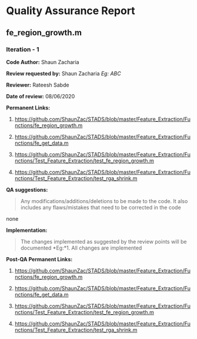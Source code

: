 Quality Assurance Report
====

fe_region_growth.m
----

### Iteration - 1

**Code Author:** Shaun Zacharia


**Review requested by:** Shaun Zacharia *Eg: ABC*


**Reviewer:** Rateesh Sabde


**Date of review:**	08/06/2020


**Permanent Links:**

1. https://github.com/ShaunZac/STADS/blob/master/Feature_Extraction/Functions/fe_region_growth.m

2. https://github.com/ShaunZac/STADS/blob/master/Feature_Extraction/Functions/fe_get_data.m

3. https://github.com/ShaunZac/STADS/blob/master/Feature_Extraction/Functions/Test_Feature_Extraction/test_fe_region_growth.m

4. https://github.com/ShaunZac/STADS/blob/master/Feature_Extraction/Functions/Test_Feature_Extraction/test_rga_shrink.m


**QA suggestions:**
> Any modifications/additions/deletions to be made to the code. It also includes any flaws/mistakes that need to be corrected in the code

none

**Implementation:**
> The changes implemented as suggested by the review points will be documented
*Eg:*1. All changes are implemented


**Post-QA Permanent Links:**

1. https://github.com/ShaunZac/STADS/blob/master/Feature_Extraction/Functions/fe_region_growth.m

2. https://github.com/ShaunZac/STADS/blob/master/Feature_Extraction/Functions/fe_get_data.m

3. https://github.com/ShaunZac/STADS/blob/master/Feature_Extraction/Functions/Test_Feature_Extraction/test_fe_region_growth.m

4. https://github.com/ShaunZac/STADS/blob/master/Feature_Extraction/Functions/Test_Feature_Extraction/test_rga_shrink.m
